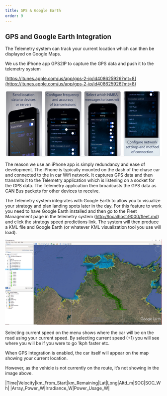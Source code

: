 ```yaml
---
title: GPS & Google Earth
order: 9
---
```


## GPS and Google Earth Integration

The Telemetry system can track your current location which can then be displayed on Google Maps.

We us the iPhone app GPS2IP to capture the GPS data and push it to the telemetry system

[https://itunes.apple.com/us/app/gps-2-ip/id408625926?mt=8](https://itunes.apple.com/us/app/gps-2-ip/id408625926?mt=8)

![Iphone GPS Coordinate example](images/telemetry_GPS.png)

The reason we use an iPhone app is simply redundancy and ease of development. The iPhone is typically mounted on the dash of the chase car and connected to the in car Wifi network. It captures GPS data and then transmits it to the Telemetry application which is listening on a socket for the GPS data. The Telemetry application then broadcasts the GPS data as CAN Bus packets for other devices to receive.

The Telemetry system integrates with Google Earth to allow you to visualize your strategy and plan landing spots later in the day. For this feature to work you need to have Google Earth installed and then go to the Fleet Management page in the telemetry system ([http://localhost:9000/fleet.md](http://localhost:9000/fleet.md)) and click the strategy speed predictions link. The system will then produce a KML file and Google Earth (or whatever KML visualization tool you use will load).


![Example of the Google Earth Pro interface](images/telemetry_googleearth.png)

Selecting current speed on the menu shows where the car will be on the road using your current speed. By selecting current speed (+1) you will see where you will be if you were to go 1kph faster etc.

When GPS Integration is enabled, the car itself will appear on the map showing your current location.

However, as the vehicle is not currently on the route, it’s not showing in the image above.


|Time|Velocity|km_From_Start|km_Remaining|Lat|Long|Altd_m|SOC|SOC_Wh|
|Array_Power_W|Irradiance_W|Power_Usage_W|


 
